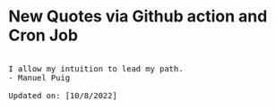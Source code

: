 # New Quotes via Github action and Cron Job

<pre>
<!-- #quote -->
I allow my intuition to lead my path.
- Manuel Puig

Updated on: [10/8/2022]
<!-- #quoteEnd -->
</pre>
